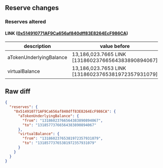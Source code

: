 ## Reserve changes

### Reserves altered

#### LINK ([0x514910771AF9Ca656af840dff83E8264EcF986CA](https://etherscan.io/address/0x514910771AF9Ca656af840dff83E8264EcF986CA))

| description | value before | value after |
| --- | --- | --- |
| aTokenUnderlyingBalance | 13,186,023.7665 LINK [13186023766564383890894067] | 13,185,773.7665 LINK [13185773766564383890894067] |
| virtualBalance | 13,186,023.7653 LINK [13186023765381972357931079] | 13,185,773.7653 LINK [13185773765381972357931079] |


## Raw diff

```json
{
  "reserves": {
    "0x514910771AF9Ca656af840dff83E8264EcF986CA": {
      "aTokenUnderlyingBalance": {
        "from": "13186023766564383890894067",
        "to": "13185773766564383890894067"
      },
      "virtualBalance": {
        "from": "13186023765381972357931079",
        "to": "13185773765381972357931079"
      }
    }
  }
}
```